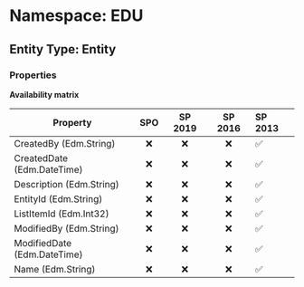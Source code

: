 # Namespace: EDU

## Entity Type: Entity

### Properties

**Availability matrix**

Property | SPO | SP 2019 | SP 2016 | SP 2013
----------|:---:|:-------:|:-------:|:-------
CreatedBy (Edm.String) | ❌ | ❌ | ❌ | ✅
CreatedDate (Edm.DateTime) | ❌ | ❌ | ❌ | ✅
Description (Edm.String) | ❌ | ❌ | ❌ | ✅
EntityId (Edm.String) | ❌ | ❌ | ❌ | ✅
ListItemId (Edm.Int32) | ❌ | ❌ | ❌ | ✅
ModifiedBy (Edm.String) | ❌ | ❌ | ❌ | ✅
ModifiedDate (Edm.DateTime) | ❌ | ❌ | ❌ | ✅
Name (Edm.String) | ❌ | ❌ | ❌ | ✅

